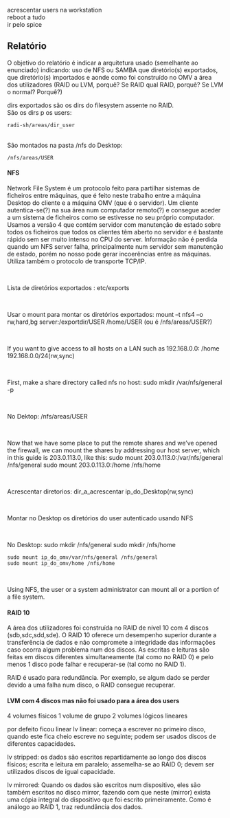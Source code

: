 acrescentar users na workstation
<br />
reboot a tudo
<br />
ir pelo spice
<br />

## Relatório
O objetivo do relatório é indicar a arquitetura usado (semelhante ao enunciado) indicando:
    uso de NFS ou SAMBA
    que diretório(s) exportados, que diretório(s) importados e aonde
    como foi construído no OMV a área dos utilizadores (RAID ou LVM, porquê? Se RAID qual RAID, porquê? Se LVM o normal? Porquê?)



dirs exportados são os dirs do filesystem assente no RAID.
<br />
São os dirs p os users:

    radi-sh/areas/dir_user

<br />
São montados na pasta /nfs do Desktop:

    /nfs/areas/USER


#### NFS
Network File System é um protocolo feito para partilhar sistemas de ficheiros entre máquinas, que é feito neste trabalho entre a máquina Desktop do cliente e a máquina OMV (que é o servidor). Um cliente autentica-se(?) na sua área num computador remoto(?) e consegue aceder a um sistema de ficheiros como se estivesse no seu próprio computador.  Usamos a versão 4 que contém servidor com manutenção de estado sobre todos os ficheiros que todos os clientes têm aberto no servidor e é bastante rápido sem ser muito intenso no CPU do server. Informação não é perdida quando um NFS server falha, principalmente num servidor sem manutenção de estado, porém no nosso pode gerar incoerências entre as máquinas. Utiliza também o protocolo de transporte TCP/IP.

<br />

Lista de diretórios exportados : 
etc/exports

<br />

Usar o mount para montar os diretórios exportados: 
    mount –t nfs4 –o rw,hard,bg server:/exportdir/USER /home/USER (ou é /nfs/areas/USER?)

<br />

If you want to give access to all hosts on a LAN such as 192.168.0.0: 
    /home 192.168.0.0/24(rw,sync)

<br />

First, make a share directory called nfs no host:
    sudo mkdir /var/nfs/general -p

<br />

No Dektop:
   /nfs/areas/USER

<br />

Now that we have some place to put the remote shares and we’ve opened the firewall, we can mount the shares by addressing our host server, which in this guide is 203.0.113.0, like this:
    sudo mount 203.0.113.0:/var/nfs/general /nfs/general
    sudo mount 203.0.113.0:/home /nfs/home

<br />

Acrescentar diretorios:
    dir_a_acrescentar ip_do_Desktop(rw,sync)

<br />

Montar no Desktop os diretórios do user autenticado usando NFS

<br />

No Desktop:
    sudo mkdir /nfs/general
    sudo mkdir /nfs/home

    sudo mount ip_do_omv/var/nfs/general /nfs/general
    sudo mount ip_do_omv/home /nfs/home

<br />

Using NFS, the user or a system administrator can mount all or a portion of a file system.


#### RAID 10
A área dos utilizadores foi construída no RAID de nível 10 com 4 discos (sdb,sdc,sdd,sde).
O RAID 10 oferece um desempenho superior durante a transferência de dados e não compromete a integridade das informações caso ocorra algum problema num dos discos.
As escritas e leituras são feitas em discos diferentes simultaneamente (tal como no RAID 0) e pelo menos 1 disco pode falhar e recuperar-se (tal como no RAID 1).

RAID é usado para redundância. Por exemplo, se algum dado se perder devido a uma falha num disco, o RAID consegue recuperar.


#### LVM com 4 discos mas não foi usado para a área dos users
4 volumes físicos
1 volume de grupo
2 volumes lógicos lineares

por defeito ficou linear
lv linear: começa a escrever no primeiro disco, quando este fica cheio escreve no seguinte; podem ser usados discos de diferentes capacidades.

lv stripped: os dados são escritos repartidamente ao longo dos discos físicos; escrita e leitura em paralelo; assemelha-se ao RAID 0; devem ser utilizados discos de igual capacidade.

lv mirrored:
Quando os dados são escritos num dispositivo, eles são também escritos no disco mirror, fazendo com que neste (mirror) exista uma cópia integral do dispositivo que foi escrito primeiramente. Como é análogo ao RAID 1, traz redundância dos dados.

